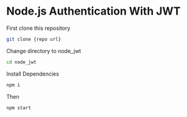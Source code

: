 # Node.js Authentication With JWT
 
First clone this repository
```bash
git clone {repo url}
``` 

Change directory to node_jwt
```bash
cd node_jwt
```

Install Dependencies
```bash
npm i
```

Then
```bash
npm start
```

